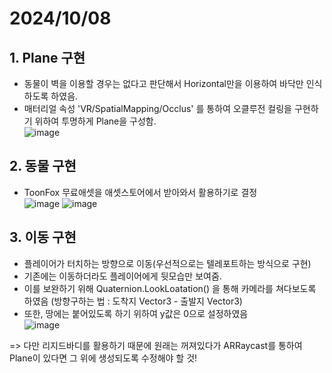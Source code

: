 # 2024/10/08
## 1. Plane 구현
- 동물이 벽을 이용할 경우는 없다고 판단해서 Horizontal만을 이용하여 바닥만 인식하도록 하였음.
- 매터리얼 속성 'VR/SpatialMapping/Occlus' 를 통하여 오클루전 컬링을 구현하기 위하여 투명하게 Plane을 구성함.
<br> ![image](https://github.com/user-attachments/assets/39e9d232-79a6-4bc6-985f-c8fcf931247a)

## 2. 동물 구현
- ToonFox 무료애셋을 애셋스토어에서 받아와서 활용하기로 결정
<br> ![image](https://github.com/user-attachments/assets/69ff0a9f-909e-4b35-8c1e-cb8159884fab)
![image](https://github.com/user-attachments/assets/7abc907d-0ca8-4d94-ad4c-90295fc9ce8d)

## 3. 이동 구현
- 플레이어가 터치하는 방향으로 이동(우선적으로는 텔레포트하는 방식으로 구현)
- 기존에는 이동하더라도 플레이어에게 뒷모습만 보여줌.
- 이를 보완하기 위해 Quaternion.LookLoatation() 을 통해 카메라를 쳐다보도록 하였음 (방향구하는 법 : 도착지 Vector3 - 출발지 Vector3)
- 또한, 땅에는 붙어있도록 하기 위하여 y값은 0으로 설정하였음
  <br> ![image](https://github.com/user-attachments/assets/987df82a-1d46-4408-8f0a-8a54ebf50406)

=> 다만 리지드바디를 활용하기 때문에 원래는 꺼져있다가 ARRaycast를 통하여 Plane이 있다면 그 위에 생성되도록 수정해야 할 것!
